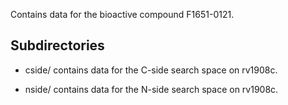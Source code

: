 Contains data for the bioactive compound F1651-0121.

## Subdirectories

- cside/ contains data for the C-side search space on rv1908c.

- nside/ contains data for the N-side search space on rv1908c.

